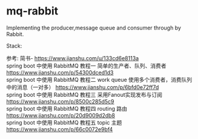 # mq-rabbit

Implementing the producer,message queue and consumer through by Rabbit.

Stack:

参考:
简书- https://www.jianshu.com/u/133cd6e8113a     
spring boot 中使用 RabbitMQ 教程一 简单的生产者、队列、消费者
https://www.jianshu.com/p/54300dced1d3   
spring boot 中使用 RabbitMQ 教程二 work queue 使用多个消费者，消费队列中的消息（一对多）
https://www.jianshu.com/p/6bfd0e72ff7d     
spring boot 中使用 RabbitMQ 教程三 采用Fanout实现发布与订阅
https://www.jianshu.com/p/8500c285d5c9    
spring boot 中使用 RabbitMQ 教程四 routing 路由
https://www.jianshu.com/p/20d9009d2db8   
spring boot 中使用 RabbitMQ 教程五 topic 主题
https://www.jianshu.com/p/66c0072e9bf4  
